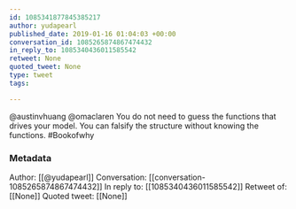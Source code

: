 ```yaml
---
id: 1085341877845385217
author: yudapearl
published_date: 2019-01-16 01:04:03 +00:00
conversation_id: 1085265874867474432
in_reply_to: 1085340436011585542
retweet: None
quoted_tweet: None
type: tweet
tags:

---
```


@austinvhuang @omaclaren You do not  need to guess the functions that drives your model. You can falsify the structure without knowing the functions. #Bookofwhy

### Metadata

Author: [[@yudapearl]]
Conversation: [[conversation-1085265874867474432]]
In reply to: [[1085340436011585542]]
Retweet of: [[None]]
Quoted tweet: [[None]]
